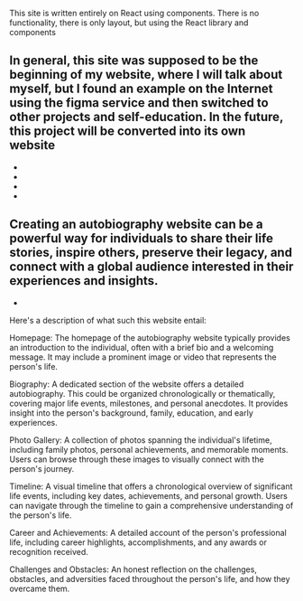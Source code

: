 This site is written entirely on React using components. There is no functionality, there is only layout, but using the React library and components

In general, this site was supposed to be the beginning of my website, where I will talk about myself, but I found an example on the Internet using the figma service and then switched to other projects and self-education. In the future, this project will be converted into its own website
-
-
-
-
-
Creating an autobiography website can be a powerful way for individuals to share their life stories, inspire others, preserve their legacy, and connect with a global audience interested in their experiences and insights.
-
-
Here's a description of what such this website entail:

Homepage: The homepage of the autobiography website typically provides an introduction to the individual, often with a brief bio and a welcoming message. It may include a prominent image or video that represents the person's life.

Biography: A dedicated section of the website offers a detailed autobiography. This could be organized chronologically or thematically, covering major life events, milestones, and personal anecdotes. It provides insight into the person's background, family, education, and early experiences.

Photo Gallery: A collection of photos spanning the individual's lifetime, including family photos, personal achievements, and memorable moments. Users can browse through these images to visually connect with the person's journey.

Timeline: A visual timeline that offers a chronological overview of significant life events, including key dates, achievements, and personal growth. Users can navigate through the timeline to gain a comprehensive understanding of the person's life.

Career and Achievements: A detailed account of the person's professional life, including career highlights, accomplishments, and any awards or recognition received.

Challenges and Obstacles: An honest reflection on the challenges, obstacles, and adversities faced throughout the person's life, and how they overcame them.
